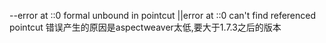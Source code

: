 --error at ::0 formal unbound in pointcut ||error at ::0 can't find referenced pointcut
错误产生的原因是aspectweaver太低,要大于1.7.3之后的版本